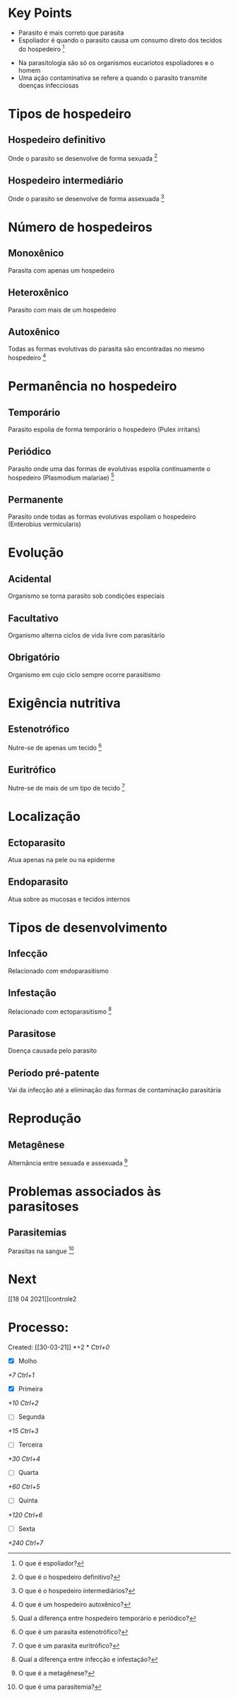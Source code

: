 # Key Points
+ Parasito é mais correto que parasita
+ Espoliador é quando o parasito causa um consumo direto dos tecidos do hospedeiro [^980197]

[^980197]: O que é espoliador?

+ Na parasitologia são só os organismos eucariotos espoliadores e o homem
+ Uma ação contaminativa se refere a quando o parasito transmite doenças infecciosas

# Tipos de hospedeiro
## Hospedeiro definitivo
Onde o parasito se desenvolve de forma sexuada [^113217]

[^113217]: O que é o hospedeiro definitivo?


## Hospedeiro intermediário
Onde o parasito se desenvolve de forma assexuada [^169745]

[^169745]: O que é o hospedeiro intermediários?


# Número de hospedeiros
## Monoxênico
Parasita com apenas um hospedeiro
## Heteroxênico 
Parasito com mais de um hospedeiro
## Autoxênico
Todas as formas evolutivas do parasita são encontradas no mesmo hospedeiro [^800932]

[^800932]: O que é um hospedeiro autoxênico?


# Permanência no hospedeiro
## Temporário
Parasito espolia de forma temporário o hospedeiro (Pulex irritans)
## Periódico
Parasito onde uma das formas de evolutivas espolia continuamente o hospedeiro (Plasmodium malariae) [^743324]

[^743324]: Qual a diferença entre hospedeiro temporário e periódico?

## Permanente
Parasito onde todas as formas evolutivas espoliam o hospedeiro (Enterobius vermicularis)

# Evolução
## Acidental
Organismo se torna parasito sob condições especiais
## Facultativo
Organismo alterna ciclos de vida livre com parasitário
## Obrigatório
Organismo em cujo ciclo sempre ocorre parasitismo

# Exigência nutritiva
## Estenotrófico
Nutre-se de apenas um tecido [^782602]

[^782602]: O que é um parasita estenotrófico?

## Euritrófico
Nutre-se de mais de um tipo de tecido [^439029]

[^439029]: O que é um parasita euritrófico?


# Localização
## Ectoparasito
Atua apenas na pele ou na epiderme
## Endoparasito
Atua sobre as mucosas e tecidos internos

# Tipos de desenvolvimento
## Infecção
Relacionado com endoparasitismo
## Infestação
Relacionado com ectoparasitismo [^279662]

[^279662]: Qual a diferença entre infecção e infestação?

## Parasitose
Doença causada pelo parasito
## Período pré-patente
Vai da infecção até a eliminação das formas de contaminação parasitária

# Reprodução 
## Metagênese
Alternância entre sexuada e assexuada [^237056]

[^237056]: O que é a metagênese?


# Problemas associados às parasitoses
## Parasitemias
Parasitas na sangue [^809019]

[^809019]: O que é uma parasitemia?



# Next
[[18 04 2021]]controle2
# Processo:
Created: [[30-03-21]]
*+2 *  *Ctrl+0*
- [x] Molho  

*+7*  *Ctrl+1*

- [x] Primeira 

*+10*  *Ctrl+2*

- [ ] Segunda

*+15*  *Ctrl+3*

- [ ] Terceira 

*+30*  *Ctrl+4*

- [ ] Quarta 

*+60*  *Ctrl+5*

- [ ] Quinta 

*+120*  *Ctrl+6*

- [ ] Sexta 

*+240*  *Ctrl+7*